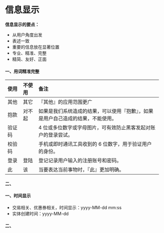 # 信息显示

**信息显示的要点：**

* 从用户角度出发
* 表述一致
* 重要的信息放在显著位置
* 专业、精准、完整
* 精简、友好、正面

#### 一、**用词精准完整**

| 使用 | 不使用 | 备注 |
| :--- | :--- | :--- |
| 其他 | 其它 | 『其他』的应用范围更广 |
| 抱款 | 对不起 | 如果是我们系统造成的结果，可以使用『抱歉』，如果是用户自己造成的结果，不能使用。 |
| 验证码 |  | 4 位或多位数字或字母图片，可有效防止黑客发起对账户的登录尝试。 |
| 校验码 |  | 手机或即时通讯工具收到的 6 位数字，用于验证用户的身份。 |
| 登录 | 登陆 | 登记记录用户输入的注册账号和密码。 |
| 此 | 该 | 当要表达当前事物时，『此』更加明确。 |

#### 二、

#### 一、时间显示

* 交易相关、优惠券相关，时间显示：yyyy-MM-dd mm:ss
* 实体创建时间：yyyy-MM-dd

#### 二、



